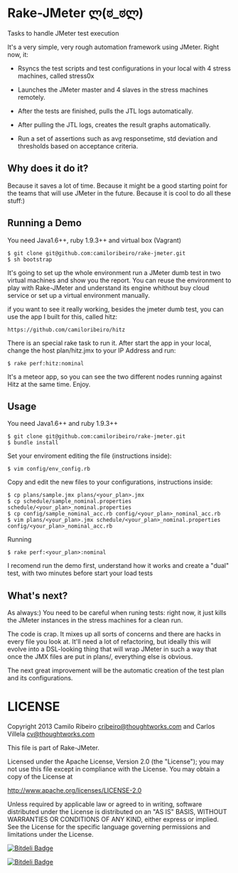 Rake-JMeter ლ(ಠ_ಠლ)
===========

Tasks to handle JMeter test execution

It's a very simple, very rough automation framework using JMeter. Right now, it:

* Rsyncs the test scripts and test configurations in your local with 4 stress
machines, called stress0x

* Launches the JMeter master and 4 slaves in the stress machines remotely.

* After the tests are finished, pulls the JTL logs automatically.

* After pulling the JTL logs, creates the result graphs automatically.

* Run a set of assertions such as avg responsetime, std deviation and thresholds based on acceptance criteria.

Why does it do it?
----

Because it saves a lot of time.  Because it might be a good starting point for
the teams that will use JMeter in the future.  Because it is cool to do all
these stuff:)

Running a Demo
---------

You need Java1.6++, ruby 1.9.3++ and virtual box (Vagrant)

    $ git clone git@github.com:camiloribeiro/rake-jmeter.git
    $ sh bootstrap

It's going to set up the whole environment run a JMeter dumb test in two virtual machines and show you the report.
You can reuse the environment to play with Rake-JMeter and understand its engine whithout buy cloud service or set up a virtual environment manually.

if you want to see it really working, besides the jmeter dumb test, you can use the app I built for this, called hitz:

    https://github.com/camiloribeiro/hitz

There is an special rake task to run it. After start the app in your local, change the host plan/hitz.jmx to your IP Address and run:

    $ rake perf:hitz:nominal

It's a meteor app, so you can see the two different nodes running against Hitz at the same time. Enjoy.

Usage
----

You need Java1.6++ and ruby 1.9.3++

    $ git clone git@github.com:camiloribeiro/rake-jmeter.git
    $ bundle install

Set your enviroment editing the file (instructions inside):

    $ vim config/env_config.rb

Copy and edit the new files to your configurations, instructions inside:

    $ cp plans/sample.jmx plans/<your_plan>.jmx
    $ cp schedule/sample_nominal.properties schedule/<your_plan>_nominal.properties
    $ cp config/sample_nominal_acc.rb config/<your_plan>_nominal_acc.rb
    $ vim plans/<your_plan>.jmx schedule/<your_plan>_nominal.properties config/<your_plan>_nominal_acc.rb

Running
 
    $ rake perf:<your_plan>:nominal

I recomend run the demo first, understand how it works and create a "dual" test, with two minutes before start your load tests

What's next?
---

As always:) You need to be careful when runing tests: right now, it just kills
the JMeter instances in the stress machines for a clean run.

The code is crap. It mixes up all sorts of concerns and there are hacks in every
file you look at. It'll need a lot of refactoring, but ideally this will evolve
into a DSL-looking thing that will wrap JMeter in such a way that once the JMX
files are put in plans/, everything else is obvious.

The next great improvement will be the automatic creation of the test plan and its configurations.

LICENSE
=======

Copyright 2013 Camilo Ribeiro cribeiro@thoughtworks.com and Carlos Villela cv@thoughtworks.com

This file is part of Rake-JMeter.

Licensed under the Apache License, Version 2.0 (the "License"); you may not use this file except in compliance with the License. You may obtain a copy of the License at

http://www.apache.org/licenses/LICENSE-2.0

Unless required by applicable law or agreed to in writing, software distributed under the License is distributed on an "AS IS" BASIS, WITHOUT WARRANTIES OR CONDITIONS OF ANY KIND, either express or implied. See the License for the specific language governing permissions and limitations under the License.

[![Bitdeli Badge](https://d2weczhvl823v0.cloudfront.net/camiloribeiro/rake-jmeter/trend.png)](https://bitdeli.com/free "Bitdeli Badge")



[![Bitdeli Badge](https://d2weczhvl823v0.cloudfront.net/camiloribeiro/rake-jmeter/trend.png)](https://bitdeli.com/free "Bitdeli Badge")

